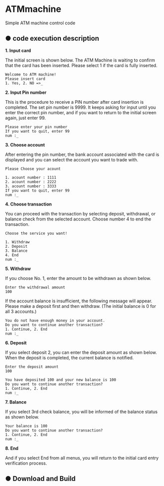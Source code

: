 # ATMmachine
Simple ATM machine control code


## ● code execution description

**1. Input card**

The initial screen is shown below.
The ATM Machine is waiting to confirm that the card has been inserted. Please select 1 if the card is fully inserted.

```
Welcome to ATM machine!
Please insert card
1. Yes, 2. NO =>_
```

**2. Input Pin number**

This is the procedure to receive a PIN number after card insertion is completed.
The set pin number is 9999.
It keeps asking for input until you enter the correct pin number, and if you want to return to the initial screen again, just enter 99.

```
Please enter your pin number
If you want to quit, enter 99
num :_
```

**3. Choose account**

After entering the pin number, the bank account associated with the card is displayed and you can select the account you want to trade with.

```
Please Choose your acount

1. acount number : 1111
2. acount number : 2222
3. acount number : 3333
If you want to quit, enter 99
num :_
```

**4. Choose transaction**

You can proceed with the transaction by selecting deposit, withdrawal, or balance check from the selected account.
Choose number 4 to end the transaction.

```
Choose the service you want!

1. Withdraw
2. Deposit
3. Balance
4. End
num :_
```

**5. Withdraw**

If you choose No. 1, enter the amount to be withdrawn as shown below.

```
Enter the withdrawal amount
100
```

If the account balance is insufficient, the following message will appear. Please make a deposit first and then withdraw. (The initial balance is 0 for all 3 accounts.)

```
You do not have enough money in your account.
Do you want to continue another transaction?
1. Continue, 2. End
num :_
```

**6. Deposit**

If you select deposit 2, you can enter the deposit amount as shown below.
When the deposit is completed, the current balance is notified.

```
Enter the deposit amount 
100

You have deposited 100 and your new balance is 100
Do you want to continue another transaction?
1. Continue, 2. End
num :_
```

**7. Balance**

If you select 3rd check balance, you will be informed of the balance status as shown below.

```
Your balance is 100
Do you want to continue another transaction?
1. Continue, 2. End
num :_
```

**8. End**

And if you select End from all menus, you will return to the initial card entry verification process.



## ● Download and Build
